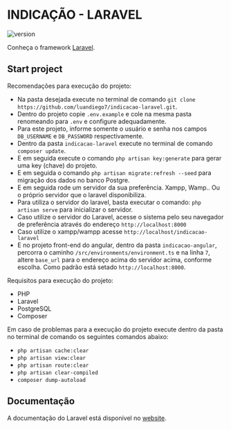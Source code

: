 # INDICAÇÃO - LARAVEL

![version](https://img.shields.io/badge/version-8.83.8-blue.svg)

Conheça o framework [Laravel](https://laravel.com).

## Start project

Recomendações para execução do projeto:

- Na pasta desejada execute no terminal de comando `git clone https://github.com/luandiego7/indicacao-laravel.git`.
- Dentro do projeto copie `.env.example` e cole na mesma pasta renomeando para `.env` e configure adequadamente.
- Para este projeto, informe somente o usuário e senha nos campos `DB_USERNAME` e `DB_PASSWORD` respectivamente.
- Dentro da pasta `indicacao-laravel` execute no terminal de comando `composer update`.
- E em seguida execute o comando `php artisan key:generate` para gerar uma key (chave) do projeto.
- E em seguida o comando `php artisan migrate:refresh --seed` para migração dos dados no banco Postgre.
- E em seguida rode um servidor da sua preferência. Xampp, Wamp.. Ou o próprio servidor que o laravel disponibiliza.
- Para utiliza o servidor do laravel, basta executar o comando: `php artisan serve` para inicializar o servidor.
- Caso utilize o servidor do Laravel, acesse o sistema pelo seu navegador de preferência através do endereço `http://localhost:8000`
- Caso utilize o xampp/wampp acesse `http://localhost/indicacao-laravel`
- E no projeto front-end do angular, dentro da pasta `indicacao-angular`, percorra  o caminho `/src/environments/environment.ts` e na linha `7`, altere `base_url` para o endereço acima do servidor acima, conforme escolha. Como padrão está setado `http://localhost:8000`.

Requisitos para execução do projeto:

- PHP
- Laravel
- PostgreSQL
- Composer

Em caso de problemas para a execução do projeto execute dentro da pasta no terminal de comando os seguintes comandos abaixo:

- `php artisan cache:clear`
- `php artisan view:clear`
- `php artisan route:clear`
- `php artisan clear-compiled`
- `composer dump-autoload`

## Documentação
A documentação do Laravel está disponível no [website](https://laravel.com/docs/).
